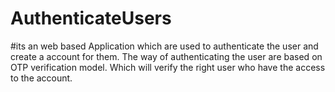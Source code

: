 # AuthenticateUsers
#its an web based Application which are used to authenticate the user and create a account for them.
The way of authenticating the user are based on OTP verification model.
Which will verify the right user who have the access to the account.

